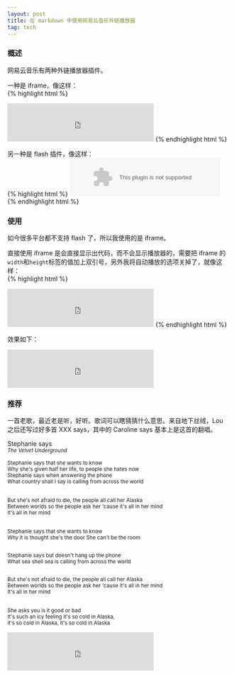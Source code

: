 ```yaml
---
layout: post
title: 在 markdown 中使用网易云音乐外链播放器
tag: tech
---
```


### 概述  
网易云音乐有两种外链播放器插件。   

一种是 iframe，像这样：   
{% highlight html %}
<iframe frameborder="no" border="0" marginwidth="0" marginheight="0" width=330 height=86 src="http://music.163.com/outchain/player?type=2&id=29734857&auto=1&height=66"></iframe>   
{% endhighlight html %}   

另一种是 flash 插件，像这样：  
{% highlight html %}
<embed src="http://music.163.com/style/swf/widget.swf?sid=29734857&type=2&auto=1&width=320&height=66" width="340" height="86"  allowNetworking="all"></embed>
{% endhighlight html %}   

<!--more-->
### 使用   
如今很多平台都不支持 flash 了，所以我使用的是 iframe。

直接使用 iframe 是会直接显示出代码，而不会显示播放器的，需要把 iframe 的`width`和`height`标签的值加上双引号，另外我将自动播放的选项关掉了，就像这样：  
{% highlight html %}
<iframe frameborder="no" border="0" marginwidth="0" marginheight="0" width="330" height="86" src="http://music.163.com/outchain/player?type=2&id=29734857&auto=0&height=66"></iframe>
{% endhighlight html %}    

效果如下：  

<iframe frameborder="no" border="0" marginwidth="0" marginheight="0" width="330" height="86" src="http://music.163.com/outchain/player?type=2&id=202373&auto=0&height=66"></iframe>   

### 推荐  
一首老歌，最近老是听，好听。歌词可以瞎猜猜什么意思。来自地下丝绒，Lou 之后还写过好多首 XXX says，其中的 Caroline says 基本上是这首的翻唱。     

<p class="message">
Stephanie says<br />
<small>
<i>The Velvet Underground</i><br /><br />
Stephanie says that she wants to know<br />
Why she's given half her life, to people she hates now<br />
Stephanie says when answering the phone<br />
What country shall I say is calling from across the world<br /><br />

But she's not afraid to die, the people all call her Alaska<br />
Between worlds so the people ask her 'cause it's all in her mind<br />
It's all in her mind<br /><br />

Stephanie says that she wants to know<br />
Why it is thought she's the door She can't be the room<br /><br />

Stephanie says but doesn't hang up the phone<br />
What sea shell sea is calling from across the world<br /><br />

But she's not afraid to die, the people all call her Alaska<br />
Between worlds so the people ask her 'cause it's all in her mind<br />
It's all in her mind<br /><br />

She asks you is it good or bad<br />
It's such an icy feeling it's so cold in Alaska,<br />
it's so cold in Alaska, it's so cold in Alaska
</small></p>     

<iframe frameborder="no" border="0" marginwidth="0" marginheight="0" width="330" height="86" src="http://music.163.com/outchain/player?type=2&id=4334115&auto=0&height=66"></iframe>   
